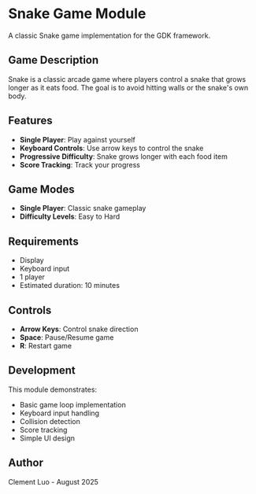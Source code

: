 # Snake Game Module

A classic Snake game implementation for the GDK framework.

## Game Description

Snake is a classic arcade game where players control a snake that grows longer as it eats food. The goal is to avoid hitting walls or the snake's own body.

## Features

- **Single Player**: Play against yourself
- **Keyboard Controls**: Use arrow keys to control the snake
- **Progressive Difficulty**: Snake grows longer with each food item
- **Score Tracking**: Track your progress

## Game Modes

- **Single Player**: Classic snake gameplay
- **Difficulty Levels**: Easy to Hard

## Requirements

- Display
- Keyboard input
- 1 player
- Estimated duration: 10 minutes

## Controls

- **Arrow Keys**: Control snake direction
- **Space**: Pause/Resume game
- **R**: Restart game

## Development

This module demonstrates:
- Basic game loop implementation
- Keyboard input handling
- Collision detection
- Score tracking
- Simple UI design

## Author

Clement Luo - August 2025 